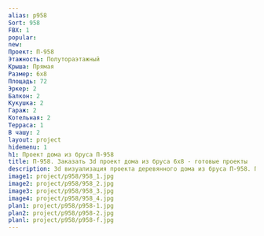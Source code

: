 ```yaml
---
alias: p958
Sort: 958
FBX: 1
popular: 
new: 
Проект: П-958
Этажность: Полутораэтажный
Крыша: Прямая
Размер: 6х8
Площадь: 72
Эркер: 2
Балкон: 2
Кукушка: 2
Гараж: 2
Котельная: 2
Терраса: 1
В чашу: 2
layout: project
hidemenu: 1
h1: Проект дома из бруса П-958
title: П-958. Заказать 3d проект дома из бруса 6х8 - готовые проекты
description: 3d визуализация проекта деревянного дома из бруса П-958. Площадь 72 м2, размер 6х8. Вы можете внести любые изменения в проект.
image1: project/p958/958_1.jpg
image2: project/p958/958_2.jpg
image3: project/p958/958_3.jpg
image4: project/p958/958_4.jpg
plan1: project/p958/p958-1.jpg
plan2: project/p958/p958-2.jpg
planl: project/p958/p958-f.jpg
---
```

